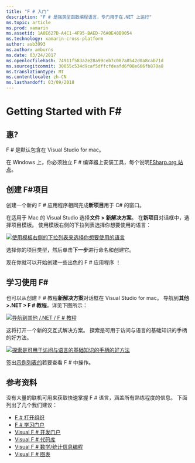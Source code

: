 ```yaml
---
title: "F # 入门"
description: "F # 是强类型函数编程语言，专门用于在.NET 上运行"
ms.topic: article
ms.prod: xamarin
ms.assetid: 1A0E627D-A4C1-4F95-BAED-76A0E40B9054
ms.technology: xamarin-cross-platform
author: asb3993
ms.author: amburns
ms.date: 03/24/2017
ms.openlocfilehash: 74911f583a2e28a99ceb7c087a8542d0a8cab71d
ms.sourcegitcommit: 30055c534d9caf5dffcfdeafd6f08e666fb870a8
ms.translationtype: MT
ms.contentlocale: zh-CN
ms.lasthandoff: 03/09/2018
---
```

# <a name="getting-started-with-f35"></a>Getting Started with F&#35;

## <a name="requirements"></a>惠?

F # 是默认包含在 Visual Studio for mac。

在 Windows 上，你必须独立 F # 编译器上安装工具，每个说明[FSharp.org 站点](http://fsharp.org/use/windows/)。

## <a name="creating-an-f35-project"></a>创建 F&#35;项目

创建一个新的 F # 应用程序相同完成**新项目**用于 C# 的窗口。

在适用于 Mac 的 Visual Studio 选择**文件 > 新解决方案**。 在**新项目**对话框中，选择项目模板。 使用模板右侧的下拉列表选择你想要使用的语言：

 [![](overview-images/choosefsharp.png "使用模板右侧的下拉列表来选择你想要使用的语言")](overview-images/choosefsharp.png#lightbox)

选择你的项目类型，然后单击**下一步**进行命名和创建它。


现在你就可以开始创建一些出色的 F # 应用程序 ！

## <a name="learning-to-use-f35"></a>学习使用 F&#35;

也可以从创建 F # 教程**新解决方案**对话框在 Visual Studio for mac。 导航到**其他 >.NET > F # 教程**，详见下图所示：

 [![](overview-images/fsharptutorial.png "导航到其他 /.NET / F # 教程")](overview-images/fsharptutorial.png#lightbox)

这将打开一个新的交互式解决方案。 探索是可用于访问与语言的基础知识的手柄的好方法。

 [![](overview-images/newtutorial-sml.png "探索是可用于访问与语言的基础知识的手柄的好方法")](overview-images/newtutorial.png#lightbox)

签出[示例列表的](~/cross-platform/platform/fsharp/samples.md)若要查看 F # 中操作。

## <a name="references"></a>参考资料

没有大量的联机可用来获取快速掌握 F # 语言，涵盖所有熟练程度的信息。 下面列出了几个我们建议：

-  [F # 打开组织](http://fsharp.org)
-  [F # 学习门户](http://tryfsharp.org)
-  [Visual F # 开发门户](http://go.microsoft.com/fwlink/?LinkID=234174)
-  [Visual F # 代码库](http://go.microsoft.com/fwlink/?LinkID=124614)
-  [Visual F # 数学/统计信息编程](http://go.microsoft.com/fwlink/?LinkId=235173)
-  [Visual F # 图表](http://go.microsoft.com/fwlink/?LinkId=235176)

